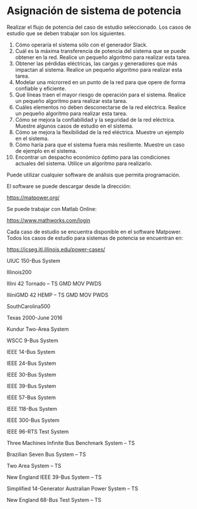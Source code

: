# Asignación de sistema de potencia

Realizar el flujo de potencia del caso de estudio seleccionado. Los casos de estudio que se deben trabajar son los siguientes.

1. Cómo operaría el sistema sólo con el generador Slack.
2. Cuál es la máxima transferencia de potencia del sistema que se puede obtener en la red. Realice un pequeño algoritmo para realizar esta tarea.
3. Obtener las pérdidas eléctricas, las cargas y generadores que más impactan al sistema. Realice un pequeño algoritmo para realizar esta tarea.
4. Modelar una microrred en un punto de la red para que opere de forma confiable y eficiente.
5. Qué líneas traen el mayor riesgo de operación para el sistema. Realice un pequeño algoritmo para realizar esta tarea.
6. Cuáles elementos no deben desconectarse de la red eléctrica. Realice un pequeño algoritmo para realizar esta tarea.
7. Cómo se mejora la confiabilidad  y la seguridad de la red eléctrica. Muestre algunos casos de estudio en el sistema.
8. Cómo se mejora la flexibilidad de la red eléctrica. Muestre un ejemplo en el sistema.
9. Cómo haría para que el sistema fuera más resiliente. Muestre un caso de ejemplo en el sistema.
10. Encontrar un despacho económico óptimo para las condiciones actuales del sistema. Utilice un algoritmo para realizarlo.

Puede utilizar cualquier software de análisis que permita programación.


El software se puede descargar desde la dirección:

https://matpower.org/

Se puede trabajar con Matlab Online:

https://www.mathworks.com/login

Cada caso de estudio se encuentra disponible en el software Matpower. Todos los casos de estudio para sistemas de potencia se encuentran en:

https://icseg.iti.illinois.edu/power-cases/

UIUC 150-Bus System

Illinois200

Illini 42 Tornado – TS GMD MOV PWDS

IlliniGMD 42 HEMP – TS GMD MOV PWDS

SouthCarolina500

Texas 2000-June 2016

Kundur Two-Area System

WSCC 9-Bus System

IEEE 14-Bus System

IEEE 24-Bus System

IEEE 30-Bus System

IEEE 39-Bus System

IEEE 57-Bus System

IEEE 118-Bus System

IEEE 300-Bus System

IEEE 96-RTS Test System

Three Machines Infinite Bus Benchmark System – TS

Brazilian Seven Bus System – TS

Two Area System – TS

New England IEEE 39-Bus System – TS

Simplified 14-Generator Australian Power System – TS

New England 68-Bus Test System – TS
